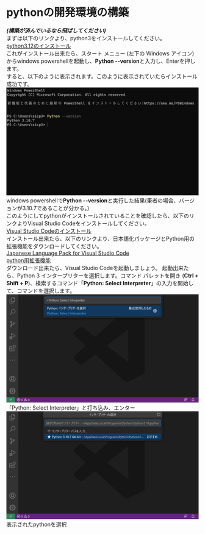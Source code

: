 # pythonの開発環境の構築
***(構築が済んでいるなら飛ばしてください)***<br>
まずは以下のリンクより、python3をインストールしてください。<br>
[python3.12のインストール](https://apps.microsoft.com/detail/9NCVDN91XZQP?ocid=pdpshare&hl=en-us&gl=US)<br>
これがインストール出来たら、スタート メニュー (左下の Windows アイコン)からwindows powershellを起動し、**Python --version**と入力し、Enterを押します。<br>
すると、以下のように表示されます。このように表示されていたらインストール成功です。
![python--version.png](https://github.com/kimshun0213kr/dice_and_caps/blob/main/src/python--version.png)<br>
windows powershellで**Python --version**と実行した結果(筆者の場合、バージョンが3.10.7であることが分かる。)<br>
このようにしてpythonがインストールされていることを確認したら、以下のリンクよりVisual Studio Codeをインストールしてください。<br>
[Visual Studio Codeのインストール](https://code.visualstudio.com/sha/download?build=stable&os=win32-x64-user)<br>
インストール出来たら、以下のリンクより、日本語化パッケージとPython用の拡張機能をダウンロードしてください。<br>
[Japanese Language Pack for Visual Studio Code](https://marketplace.visualstudio.com/items?itemName=MS-CEINTL.vscode-language-pack-ja)<br>
[python用拡張機能](https://marketplace.visualstudio.com/items?itemName=ms-python.python)<br>
ダウンロード出来たら、Visual Studio Codeを起動しましょう。
起動出来たら、Python 3 インタープリターを選択します。コマンド パレットを開き (**Ctrl + Shift + P**)、検索するコマンド「**Python: Select Interpreter**」の入力を開始して、コマンドを選択します。<br>
![PythonSelect Interpreter-1](https://github.com/kimshun0213kr/dice_and_caps/blob/main/src/Python_Select_Interpreter-1.png)<br>
「Python: Select Interpreter」と打ち込み、エンター<br>
![PythonSelect Interpreter-2](https://github.com/kimshun0213kr/dice_and_caps/blob/main/src/Python_Select_Interpreter-2.png)<br>
表示されたpythonを選択<br>
